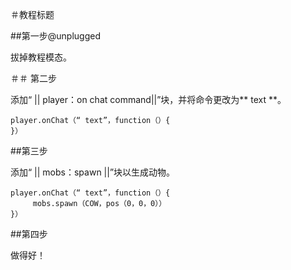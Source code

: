 ＃教程标题

##第一步@unplugged

拔掉教程模态。

＃＃ 第二步

添加“ || player：on chat command||”块，并将命令更改为** text **。

```blocks
player.onChat（“ text”，function（）{
}）
```

##第三步

添加“ || mobs：spawn ||”块以生成动物。

```blocks
player.onChat（“ text”，function（）{
     mobs.spawn（COW，pos（0，0，0））
}）
```

##第四步

做得好！
